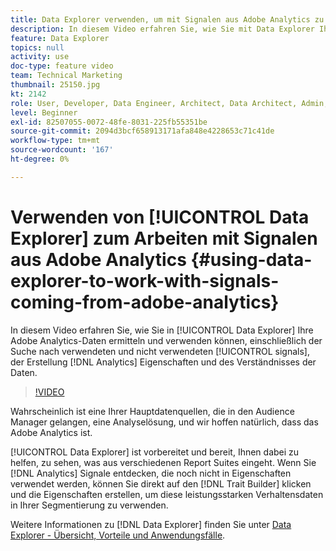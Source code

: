 ```yaml
---
title: Data Explorer verwenden, um mit Signalen aus Adobe Analytics zu arbeiten
description: In diesem Video erfahren Sie, wie Sie mit Data Explorer Ihre Adobe Analytics-Daten ermitteln und verwenden können, einschließlich der Suche nach verwendeten und nicht verwendeten Signalen, der Erstellung von Analytics-Eigenschaften und des Verständnisses der Daten.
feature: Data Explorer
topics: null
activity: use
doc-type: feature video
team: Technical Marketing
thumbnail: 25150.jpg
kt: 2142
role: User, Developer, Data Engineer, Architect, Data Architect, Admin, Leader
level: Beginner
exl-id: 82507055-0072-48fe-8031-225fb55351be
source-git-commit: 2094d3bcf658913171afa848e4228653c71c41de
workflow-type: tm+mt
source-wordcount: '167'
ht-degree: 0%

---
```


# Verwenden von [!UICONTROL Data Explorer] zum Arbeiten mit Signalen aus Adobe Analytics {#using-data-explorer-to-work-with-signals-coming-from-adobe-analytics}

In diesem Video erfahren Sie, wie Sie in [!UICONTROL Data Explorer] Ihre Adobe Analytics-Daten ermitteln und verwenden können, einschließlich der Suche nach verwendeten und nicht verwendeten [!UICONTROL signals], der Erstellung [!DNL Analytics] Eigenschaften und des Verständnisses der Daten.

>[!VIDEO](https://video.tv.adobe.com/v/330357/?quality=12&captions=ger)

Wahrscheinlich ist eine Ihrer Hauptdatenquellen, die in den Audience Manager gelangen, eine Analyselösung, und wir hoffen natürlich, dass das Adobe Analytics ist.

[!UICONTROL Data Explorer] ist vorbereitet und bereit, Ihnen dabei zu helfen, zu sehen, was aus verschiedenen Report Suites eingeht. Wenn Sie [!DNL Analytics] Signale entdecken, die noch nicht in Eigenschaften verwendet werden, können Sie direkt auf den [!DNL Trait Builder] klicken und die Eigenschaften erstellen, um diese leistungsstarken Verhaltensdaten in Ihrer Segmentierung zu verwenden.

Weitere Informationen zu [!DNL Data Explorer] finden Sie unter [Data Explorer - Übersicht, Vorteile und Anwendungsfälle](https://experienceleague.adobe.com/docs/audience-manager/user-guide/features/data-explorer/data-explorer-overview.html?lang=de).
